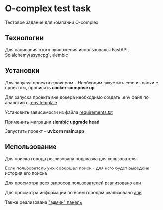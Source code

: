 # O-complex test task

Тестовое задание для компании O-complex

## Технологии

Для написания этого приложения использовался FastAPI, Sqlalchemy(asyncpg), alembic

## Установки 

Для запуска проекта с докером - Необходим запустить cmd из папки с проектом, прописать __docker-compose up__



Для запуска проекта вне докера необходимо создать .env файл по аналогии с [.env.template](app/.env.template)

Установить зависимости из файла [requirements.txt](app/requirements.txt)

Применить миграции __alembic upgrade head__

Запустить проект - __uvicorn main:app__


## Использование

Для поиска города реализована подсказка для пользователя

Если пользователь уже совершал поиск - для него будет выведена история его поиска

Для просмотра всех запросов пользователей реализовано [апи](localhost:8000/admin/users)

Для просмотра информации по всем городам реализовано [апи](localhost:8000/admin/cities)

Также реализована ["админ" панель](localhost:8000/admin) 




